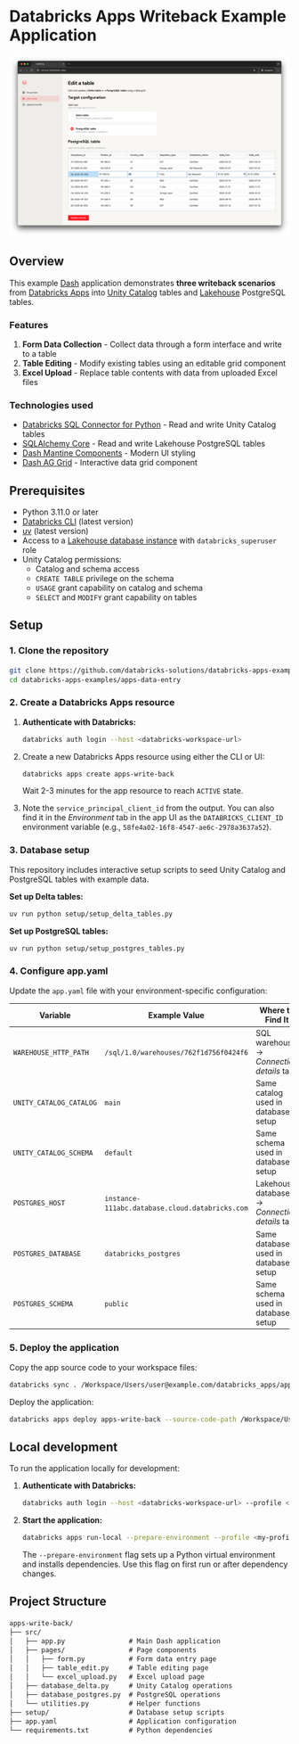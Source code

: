 # Databricks Apps Writeback Example Application

![Screenshot of the Databricks Apps Writeback Example Application](screenshot.png)

## Overview

This example [Dash](https://dash.plotly.com/) application demonstrates **three writeback scenarios** from [Databricks Apps](https://www.databricks.com/product/databricks-apps) into [Unity Catalog](https://www.databricks.com/product/unity-catalog) tables and [Lakehouse](https://www.databricks.com/product/lakehouse) PostgreSQL tables.

### Features

1. **Form Data Collection** - Collect data through a form interface and write to a table
2. **Table Editing** - Modify existing tables using an editable grid component
3. **Excel Upload** - Replace table contents with data from uploaded Excel files

### Technologies used

- [Databricks SQL Connector for Python](https://docs.databricks.com/en/dev-tools/python-sql-connector.html) - Read and write Unity Catalog tables
- [SQLAlchemy Core](https://docs.sqlalchemy.org/en/20/core/) - Read and write Lakehouse PostgreSQL tables
- [Dash Mantine Components](https://www.dash-mantine-components.com/) - Modern UI styling
- [Dash AG Grid](https://dash.plotly.com/dash-ag-grid) - Interactive data grid component

## Prerequisites

- Python 3.11.0 or later
- [Databricks CLI](https://docs.databricks.com/en/dev-tools/cli/index.html) (latest version)
- [uv](https://docs.astral.sh/uv/) (latest version)
- Access to a [Lakehouse database instance](https://docs.databricks.com/en/lakehouse-platform/lakehouse/index.html) with `databricks_superuser` role
- Unity Catalog permissions:
  - Catalog and schema access
  - `CREATE TABLE` privilege on the schema
  - `USAGE` grant capability on catalog and schema
  - `SELECT` and `MODIFY` grant capability on tables

## Setup

### 1. Clone the repository

```bash
git clone https://github.com/databricks-solutions/databricks-apps-examples.git
cd databricks-apps-examples/apps-data-entry
```

### 2. Create a Databricks Apps resource

1. **Authenticate with Databricks:**

   ```bash
   databricks auth login --host <databricks-workspace-url>
   ```

1. Create a new Databricks Apps resource using either the CLI or UI:

   ```bash
   databricks apps create apps-write-back
   ```

   Wait 2-3 minutes for the app resource to reach `ACTIVE` state.

1. Note the `service_principal_client_id` from the output. You can also find it in the _Environment_ tab in the app UI as the `DATABRICKS_CLIENT_ID` environment variable (e.g., `58fe4a02-16f8-4547-ae6c-2978a3637a52`).

### 3. Database setup

This repository includes interactive setup scripts to seed Unity Catalog and PostgreSQL tables with example data.

**Set up Delta tables:**

```bash
uv run python setup/setup_delta_tables.py
```

**Set up PostgreSQL tables:**

```bash
uv run python setup/setup_postgres_tables.py
```

### 4. Configure app.yaml

Update the `app.yaml` file with your environment-specific configuration:

| Variable                | Example Value                                   | Where to Find It                              |
| ----------------------- | ----------------------------------------------- | --------------------------------------------- |
| `WAREHOUSE_HTTP_PATH`   | `/sql/1.0/warehouses/762f1d756f0424f6`          | SQL warehouse → _Connection details_ tab      |
| `UNITY_CATALOG_CATALOG` | `main`                                          | Same catalog used in database setup           |
| `UNITY_CATALOG_SCHEMA`  | `default`                                       | Same schema used in database setup            |
| `POSTGRES_HOST`         | `instance-111abc.database.cloud.databricks.com` | Lakehouse database → _Connection details_ tab |
| `POSTGRES_DATABASE`     | `databricks_postgres`                           | Same database used in database setup          |
| `POSTGRES_SCHEMA`       | `public`                                        | Same schema used in database setup            |

### 5. Deploy the application

Copy the app source code to your workspace files:

```bash
databricks sync . /Workspace/Users/user@example.com/databricks_apps/apps-write-back
```

Deploy the application:

```bash
databricks apps deploy apps-write-back --source-code-path /Workspace/Users/user@example.com/databricks_apps/apps-write-back
```

## Local development

To run the application locally for development:

1. **Authenticate with Databricks:**

   ```bash
   databricks auth login --host <databricks-workspace-url> --profile <my-profile>
   ```

2. **Start the application:**

   ```bash
   databricks apps run-local --prepare-environment --profile <my-profile>
   ```

   The `--prepare-environment` flag sets up a Python virtual environment and installs dependencies. Use this flag on first run or after dependency changes.

## Project Structure

```
apps-write-back/
├── src/
│   ├── app.py                # Main Dash application
│   ├── pages/                # Page components
│   │   ├── form.py           # Form data entry page
│   │   ├── table_edit.py     # Table editing page
│   │   └── excel_upload.py   # Excel upload page
│   ├── database_delta.py     # Unity Catalog operations
│   ├── database_postgres.py  # PostgreSQL operations
│   └── utilities.py          # Helper functions
├── setup/                    # Database setup scripts
├── app.yaml                  # Application configuration
└── requirements.txt          # Python dependencies
```
